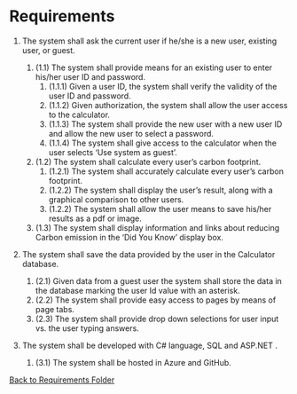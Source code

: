 # Requirements

1. The system shall ask the current user if he/she is a new user, existing user, or guest.
   1. (1.1) The system shall provide means for an existing user to enter his/her user ID and password.
      1. (1.1.1) Given a user ID, the system shall verify the validity of the user ID and password.
      2. (1.1.2) Given authorization, the system shall allow the user access to the calculator.
      3. (1.1.3) The system shall provide the new user with a new user ID and allow the new user to select a password.
      4. (1.1.4) The system shall give access to the calculator when the user selects ‘Use system as guest’.
   2. (1.2) The system shall calculate every user’s carbon footprint.
      1. (1.2.1) The system shall accurately calculate every user’s carbon footprint.
      2. (1.2.2) The system shall display the user’s result, along with a graphical comparison to other users.
      3. (1.2.2) The system shall allow the user means to save his/her results as a pdf or image.
   3. (1.3) The system shall display information and links about reducing Carbon emission in the 
      ‘Did You Know’ display box.
      
2. The system shall save the data provided by the user in the Calculator database.
   1. (2.1) Given data from a guest user the system shall store the data in the database marking the 
      user Id value with an asterisk. 
   2. (2.2) The system shall provide easy access to pages by means of page tabs.
   3. (2.3) The system shall provide drop down selections for user input vs. the user typing answers.
  
3. The system shall be developed with C# language, SQL and ASP.NET .
   1. (3.1) The system shall be hosted in Azure and GitHub.


[Back to Requirements Folder](https://github.com/montiqum/My_Carbon_Footprint_Calculator/tree/main/Requirements)

